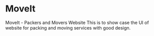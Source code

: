 # MoveIt
MoveIt - Packers and Movers Website
This is to show case the UI of website for packing and moving services with good design.
